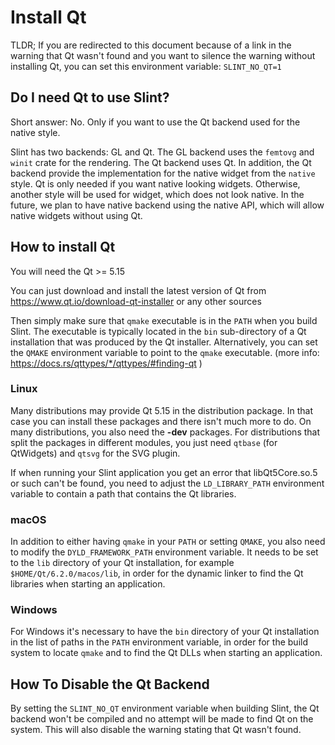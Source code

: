 <!-- Copyright © SixtyFPS GmbH <info@slint.dev> ; SPDX-License-Identifier: MIT -->
# Install Qt

TLDR; If you are redirected to this document because of a link in the warning that Qt wasn't found and
you want to silence the warning without installing Qt, you can set this environment variable: `SLINT_NO_QT=1`

## Do I need Qt to use Slint?

Short answer: No. Only if you want to use the Qt backend used for the native style.

Slint has two backends: GL and Qt. The GL backend uses the `femtovg` and `winit` crate for the rendering.
The Qt backend uses Qt. In addition, the Qt backend provide the implementation for the native widget
from the `native` style.
Qt is only needed if you want native looking widgets. Otherwise, another style will be used for widget, which does not
look native.
In the future, we plan to have native backend using the native API, which will allow native widgets without using Qt.

## How to install Qt

You will need the Qt >= 5.15

You can just download and install the latest version of Qt from https://www.qt.io/download-qt-installer or any other sources

Then simply make sure that `qmake` executable is in the `PATH` when you build Slint. The executable is
typically located in the `bin` sub-directory of a Qt installation that was produced by the Qt installer.
Alternatively, you can set the `QMAKE` environment variable to point to the `qmake` executable.
(more info: <https://docs.rs/qttypes/*/qttypes/#finding-qt> )

### Linux

Many distributions may provide Qt 5.15 in the distribution package. In that case you can install these packages
and there isn't much more to do. On many distributions, you also need the **-dev** packages. For distributions that
split the packages in different modules, you just need `qtbase` (for QtWidgets) and `qtsvg` for the SVG plugin.

If when running your Slint application you get an error that libQt5Core.so.5 or such can't be found, you need to
adjust the `LD_LIBRARY_PATH` environment variable to contain a path that contains the Qt libraries.

### macOS

In addition to either having `qmake` in your `PATH` or setting `QMAKE`, you also need to modify the `DYLD_FRAMEWORK_PATH`
environment variable. It needs to be set to the `lib` directory of your Qt installation, for example `$HOME/Qt/6.2.0/macos/lib`,
in order for the dynamic linker to find the Qt libraries when starting an application.

### Windows

For Windows it's necessary to have the `bin` directory of your Qt installation in the list of paths in the `PATH`
environment variable, in order for the build system to locate `qmake` and to find the Qt DLLs when starting an application.

## How To Disable the Qt Backend

By setting the `SLINT_NO_QT` environment variable when building Slint, the Qt backend won't be compiled and
no attempt will be made to find Qt on the system. This will also disable the warning stating that Qt wasn't found.

